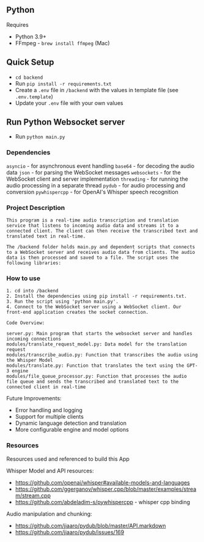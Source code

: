 ## Python

Requires

- Python 3.9+
- FFmpeg - `brew install ffmpeg` (Mac)

## Quick Setup

- `cd backend`
- Run `pip install -r requirements.txt`
- Create a `.env` file in `/backend` with the values in template file (see `.env.template`)
- Update your `.env` file with your own values

## Run Python Websocket server

- Run `python main.py`

### Dependencies

`asyncio` - for asynchronous event handling
`base64` - for decoding the audio data
`json` - for parsing the WebSocket messages
`websockets` - for the WebSocket client and server implementation
`threading` - for running the audio processing in a separate thread
`pydub` - for audio processing and conversion
`pywhispercpp` - for OpenAI's Whisper speech recognition

### Project Description

    This program is a real-time audio transcription and translation service that listens to incoming audio data and streams it to a connected client. The client can then receive the transcribed text and translated text in real-time.

    The /backend folder holds main.py and dependent scripts that connects to a WebSocket server and receives audio data from clients. The audio data is then processed and saved to a file. The script uses the following libraries:

### How to use

    1. cd into /backend
    2. Install the dependencies using pip install -r requirements.txt.
    3. Run the script using 'python main.py'.
    4. Connect to the WebSocket server using a WebSocket client. Our front-end application creates the socket connection.

    Code Overview:

    server.py: Main program that starts the websocket server and handles incoming connections
    modules/translate_request_model.py: Data model for the translation request
    modules/transcribe_audio.py: Function that transcribes the audio using the Whisper Model
    modules/translate.py: Function that translates the text using the GPT-3 engine
    modules/file_queue_processor.py: Function that processes the audio file queue and sends the transcribed and translated text to the connected client in real-time

Future Improvements:

- Error handling and logging
- Support for multiple clients
- Dynamic language detection and translation
- More configurable engine and model options

### Resources

Resources used and referenced to build this App

Whisper Model and API resources:

- https://github.com/openai/whisper#available-models-and-languages
- https://github.com/ggerganov/whisper.cpp/blob/master/examples/stream/stream.cpp
- https://github.com/abdeladim-s/pywhispercpp - whisper cpp binding

Audio manipulation and chunking:

- https://github.com/jiaaro/pydub/blob/master/API.markdown
- https://github.com/jiaaro/pydub/issues/169
